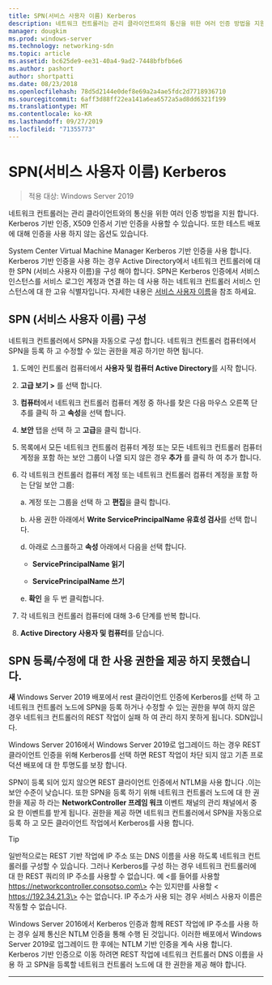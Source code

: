 ```yaml
---
title: SPN(서비스 사용자 이름) Kerberos
description: 네트워크 컨트롤러는 관리 클라이언트와의 통신을 위한 여러 인증 방법을 지원 합니다. Kerberos 기반 인증, X509 인증서 기반 인증을 사용할 수 있습니다. 또한 테스트 배포에 대해 인증을 사용 하지 않는 옵션도 있습니다.
manager: dougkim
ms.prod: windows-server
ms.technology: networking-sdn
ms.topic: article
ms.assetid: bc625de9-ee31-40a4-9ad2-7448bfbfb6e6
ms.author: pashort
author: shortpatti
ms.date: 08/23/2018
ms.openlocfilehash: 78d5d2144e0def8e69a2a4ae5fdc2d7718936710
ms.sourcegitcommit: 6aff3d88ff22ea141a6ea6572a5ad8dd6321f199
ms.translationtype: MT
ms.contentlocale: ko-KR
ms.lasthandoff: 09/27/2019
ms.locfileid: "71355773"
---
```

# <a name="kerberos-with-service-principal-name-spn"></a>SPN(서비스 사용자 이름) Kerberos

>적용 대상: Windows Server 2019

네트워크 컨트롤러는 관리 클라이언트와의 통신을 위한 여러 인증 방법을 지원 합니다. Kerberos 기반 인증, X509 인증서 기반 인증을 사용할 수 있습니다. 또한 테스트 배포에 대해 인증을 사용 하지 않는 옵션도 있습니다.

System Center Virtual Machine Manager Kerberos 기반 인증을 사용 합니다. Kerberos 기반 인증을 사용 하는 경우 Active Directory에서 네트워크 컨트롤러에 대 한 SPN (서비스 사용자 이름)을 구성 해야 합니다. SPN은 Kerberos 인증에서 서비스 인스턴스를 서비스 로그인 계정과 연결 하는 데 사용 하는 네트워크 컨트롤러 서비스 인스턴스에 대 한 고유 식별자입니다. 자세한 내용은 [서비스 사용자 이름](https://docs.microsoft.com/windows/desktop/ad/service-principal-names)을 참조 하세요.

## <a name="configure-service-principal-names-spn"></a>SPN (서비스 사용자 이름) 구성

네트워크 컨트롤러에서 SPN을 자동으로 구성 합니다. 네트워크 컨트롤러 컴퓨터에서 SPN을 등록 하 고 수정할 수 있는 권한을 제공 하기만 하면 됩니다.

1.  도메인 컨트롤러 컴퓨터에서 **사용자 및 컴퓨터 Active Directory**를 시작 합니다.

2.  **고급 보기 \>** 를 선택 합니다.

3.  **컴퓨터**에서 네트워크 컨트롤러 컴퓨터 계정 중 하나를 찾은 다음 마우스 오른쪽 단추를 클릭 하 고 **속성**을 선택 합니다.

4.  **보안** 탭을 선택 하 고 **고급**을 클릭 합니다.

5.  목록에서 모든 네트워크 컨트롤러 컴퓨터 계정 또는 모든 네트워크 컨트롤러 컴퓨터 계정을 포함 하는 보안 그룹이 나열 되지 않은 경우 **추가** 를 클릭 하 여 추가 합니다.

6.  각 네트워크 컨트롤러 컴퓨터 계정 또는 네트워크 컨트롤러 컴퓨터 계정을 포함 하는 단일 보안 그룹:

    a.  계정 또는 그룹을 선택 하 고 **편집**을 클릭 합니다.

    b.  사용 권한 아래에서 **Write ServicePrincipalName 유효성 검사**를 선택 합니다.

    d.  아래로 스크롤하고 **속성** 아래에서 다음을 선택 합니다.

       -  **ServicePrincipalName 읽기**

       -  **ServicePrincipalName 쓰기**

    e.  **확인** 을 두 번 클릭합니다.

7.  각 네트워크 컨트롤러 컴퓨터에 대해 3-6 단계를 반복 합니다.

8.  **Active Directory 사용자 및 컴퓨터**를 닫습니다.

## <a name="failure-to-provide-permissions-for-spn-registrationmodification"></a>SPN 등록/수정에 대 한 사용 권한을 제공 하지 못했습니다.

**새** Windows Server 2019 배포에서 rest 클라이언트 인증에 Kerberos를 선택 하 고 네트워크 컨트롤러 노드에 SPN을 등록 하거나 수정할 수 있는 권한을 부여 하지 않은 경우 네트워크 컨트롤러의 REST 작업이 실패 하 여 관리 하지 못하게 됩니다. SDN입니다.

Windows Server 2016에서 Windows Server 2019로 업그레이드 하는 경우 REST 클라이언트 인증을 위해 Kerberos를 선택 하면 REST 작업이 차단 되지 않고 기존 프로덕션 배포에 대 한 투명도를 보장 합니다. 

SPN이 등록 되어 있지 않으면 REST 클라이언트 인증에서 NTLM을 사용 합니다 .이는 보안 수준이 낮습니다. 또한 SPN을 등록 하기 위해 네트워크 컨트롤러 노드에 대 한 권한을 제공 하 라는 **NetworkController 프레임 워크** 이벤트 채널의 관리 채널에서 중요 한 이벤트를 받게 됩니다. 권한을 제공 하면 네트워크 컨트롤러에서 SPN을 자동으로 등록 하 고 모든 클라이언트 작업에서 Kerberos를 사용 합니다.


>[!TIP]
>일반적으로는 REST 기반 작업에 IP 주소 또는 DNS 이름을 사용 하도록 네트워크 컨트롤러를 구성할 수 있습니다. 그러나 Kerberos를 구성 하는 경우 네트워크 컨트롤러에 대 한 REST 쿼리의 IP 주소를 사용할 수 없습니다. 예 \<를 들어를 사용할 https://networkcontroller.consotso.com\> 수는 있지만를 사용할 \< https://192.34.21.3\> 수는 없습니다. IP 주소가 사용 되는 경우 서비스 사용자 이름은 작동할 수 없습니다.
>
>Windows Server 2016에서 Kerberos 인증과 함께 REST 작업에 IP 주소를 사용 하는 경우 실제 통신은 NTLM 인증을 통해 수행 된 것입니다. 이러한 배포에서 Windows Server 2019로 업그레이드 한 후에는 NTLM 기반 인증을 계속 사용 합니다. Kerberos 기반 인증으로 이동 하려면 REST 작업에 네트워크 컨트롤러 DNS 이름을 사용 하 고 SPN을 등록할 네트워크 컨트롤러 노드에 대 한 권한을 제공 해야 합니다.

---